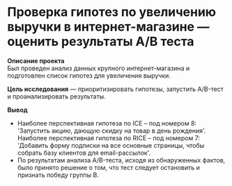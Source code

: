 # Проверка гипотез по увеличению выручки в интернет-магазине — оценить результаты A/B теста

**Описание проекта**  
Был проведен анализ данных крупного интернет-магазина и подготовлен список гипотез для увеличения выручки.  

**Цель исследования** — приоритизировать гипотезы, запустить A/B-тест и проанализировать результаты. 

**Вывод**  
- Наиболее перспективная гипотеза по ICE – под номером 8: 'Запустить акцию, дающую скидку на товар в день рождения'.  
  Наиболее перспективная гипотеза по RICE – под номером 7: 'Добавить форму подписки на все основные страницы, чтобы собрать базу клиентов для email-рассылок'.
- По результатам анализа A/B-теста, исходя из обнаруженных фактов, было принято решение о том, что тест следует остановить и признать победу группы B.
